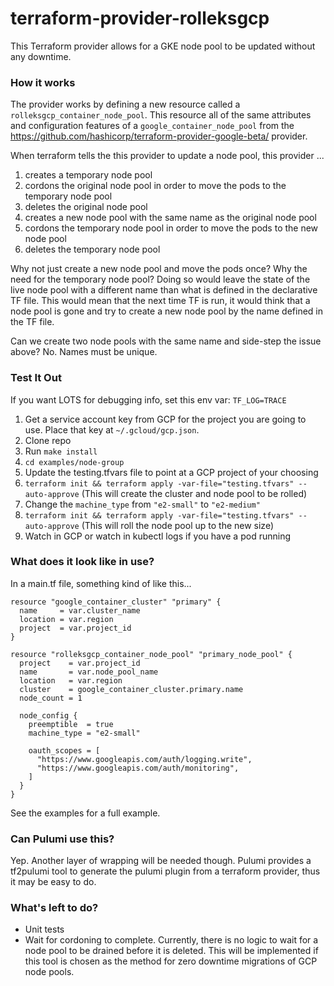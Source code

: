 # terraform-provider-rolleksgcp

This Terraform provider allows for a GKE node pool to be updated without any downtime.

### How it works

The provider works by defining a new resource called a
`rolleksgcp_container_node_pool`. This resource all of the same attributes and
configuration features of a `google_container_node_pool` from the
https://github.com/hashicorp/terraform-provider-google-beta/ provider.

When terraform tells the this provider to update a node pool, this provider ...

1. creates a temporary node pool
1. cordons the original node pool in order to move the pods to the temporary node pool
1. deletes the original node pool
1. creates a new node pool with the same name as the original node pool
1. cordons the temporary node pool in order to move the pods to the new node pool
1. deletes the temporary node pool

Why not just create a new node pool and move the pods once? Why the need for
the temporary node pool? Doing so would leave the state of the live node pool
with a different name than what is defined in the declarative TF file. This
would mean that the next time TF is run, it would think that a node pool is
gone and try to create a new node pool by the name defined in the TF file.

Can we create two node pools with the same name and side-step the issue above?
No. Names must be unique.

### Test It Out

If you want LOTS for debugging info, set this env var: `TF_LOG=TRACE`

1. Get a service account key from GCP for the project you are going to use. Place that key at `~/.gcloud/gcp.json`.
1. Clone repo
1. Run `make install`
1. `cd examples/node-group`
1. Update the testing.tfvars file to point at a GCP project of your choosing
1. `terraform init && terraform apply -var-file="testing.tfvars" --auto-approve` (This will create the cluster and node pool to be rolled)
1. Change the `machine_type` from `"e2-small"` to `"e2-medium"`
1. `terraform init && terraform apply -var-file="testing.tfvars" --auto-approve` (This will roll the node pool up to the new size)
1. Watch in GCP or watch in kubectl logs if you have a pod running

### What does it look like in use?

In a main.tf file, something kind of like this...
```hcl
resource "google_container_cluster" "primary" {
  name     = var.cluster_name
  location = var.region
  project  = var.project_id
}

resource "rolleksgcp_container_node_pool" "primary_node_pool" {
  project    = var.project_id
  name       = var.node_pool_name
  location   = var.region
  cluster    = google_container_cluster.primary.name
  node_count = 1

  node_config {
    preemptible  = true
    machine_type = "e2-small"

    oauth_scopes = [
      "https://www.googleapis.com/auth/logging.write",
      "https://www.googleapis.com/auth/monitoring",
    ]
  }
}
```

See the examples for a full example.

### Can Pulumi use this?

Yep. Another layer of wrapping will be needed though. Pulumi provides a
tf2pulumi tool to generate the pulumi plugin from a terraform provider, thus it
may be easy to do.

### What's left to do?

- Unit tests
- Wait for cordoning to complete. Currently, there is no logic to wait for a
  node pool to be drained before it is deleted. This will be implemented if
  this tool is chosen as the method for zero downtime migrations of GCP node
  pools.
